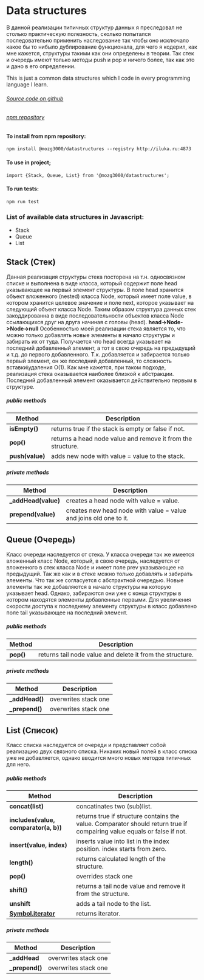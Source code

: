 # Data structures

В данной реализации типичных структур данных я преследовал не столько практическую полезность, сколько попытался последовательно применить наследование так чтобы оно исключало какое бы то нибыло дублирование функционала,
для чего я кодерил, как мне кажется, структуры такими как они определены в теории. Так стек и очередь имеют только методы push и pop и ничего более, так как это и дано в его определении.

This is just a common data structures which I code in every programming language I learn.

###### [Source code on github](https://github.com/mozg3000/datastructures)

###### [npm repository](http://)

#### To install from npm repository:

```
npm install @mozg3000/datastructures --registry http://iluka.ru:4873
```

#### To use in project;

```
import {Stack, Queue, List} from '@mozg3000/datastructures';
```

#### To run tests:

```
npm run test
```


### List of available data structures in Javascript:
* Stack
* Queue
* List

## Stack (Стек)
Данная реализация структуры стека посторена на т.н. односвязном списке и выполнена в виде класса, который содержит поле head указывающее на первый элемент структуры.
В поле head хранится объект вложенного (nested) класса Node, который имеет поле value, в котором хранится целевое значение и поле next, 
которое указывает на следующий объект класса Node.
Таким образом структура данных стек закоддированна в виде последовательности объектов класса Node ссылающихся друг на друга начиная с головы (head). 
**head->Node->Node->null**
Особенностью моей реализации стека является то, что можно только добавлять новые элементы в начало структуры и забирать их от туда. 
Получается что head всегда указывает на последний добавленный элемент, а тот в свою очередь на предыдущий и т.д. до первого добавленного.
Т.к. добавляется и забирается только первый элемент, он же последний добавленный, то сложность вставки\удаления О(1).
Как мне кажется, при таком подходе, реализация стека оказывается наиболее близкой к абстракции. Последний добавленный  элемент оказывается действительно первым в структуре.


##### public methods
Method | Description
------ | -----------
**isEmpty()**| returns true if the stack is empty or false if not.
**pop()**	 | returns a head node value and remove it from the structure.
**push(value)**	 | adds new node with value = value to the stack.

##### private methods
Method | Description
------ | -----------
**_addHead(value)** | creates a head node with value = value.
**prepend(value)** | creates new head node with value = value and joins old one to it.

## Queue (Очередь) 
Класс очереди наследуется от стека. У класса очереди так же имеется вложенный класс Node, который, в свою очередь, наследуется от вложенного в стек класса Node и имеет поле prev указывающее на предыдущий.
Так же как и в стеке можно только добавлять и забирать элементы. Что так же согласуется с абстрактной очередью. Новые элементы так же добавляются в начало структуры на которую указывает head.
Однако, забираются они уже с конца структуры в котором находятся элементы добавленные первыми. 
Для увеличения скорости доступа к последнему элементу структуры в класс добавлено поле tail указывающее на последний элемент.

##### public methods
Method | Description
------ | -----------
**pop()**	 | returns tail node value and delete it from the structure.

##### private methods
Method | Description
------ | -----------
**_addHead()** | overwrites stack one
**_prepend()** | overwrites stack one

## List (Список) 
Класс списка наследуется от очереди и представляет собой реализацию двух связного списка. Никаких новый полей в класс списка уже не добавляется, однако вводится много новых методов типичных для него.

##### public methods
Method | Description
------ | -----------
**concat(list)** | concatinates two (sub)list.
**includes(value, comparator(a, b))**	 | returns true if structure contains the value. Comparator should return true if compairing value equals or false if not.
**insert(value, index)** | inserts value into list in the index position. index starts from zero.
**length()** | returns calculated length of the structure.
**pop()** | overrides stack one
**shift()** | returns a tail node value and remove it from the structure.
**unshift** | adds a tail node to the list.
**[Symbol.iterator]()** | returns iterator.

##### private methods
Method | Description
------ | -----------
**_addHead** | overwrites stack one
**_prepend()** | overwrites stack one